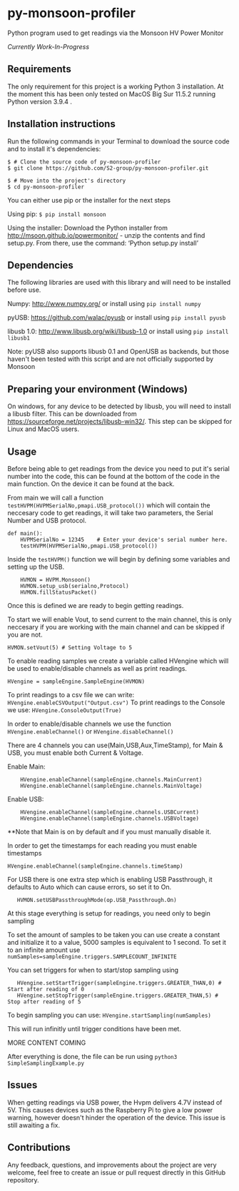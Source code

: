 # py-monsoon-profiler
Python program used to get readings via the Monsoon HV Power Monitor

*Currently Work-In-Progress*

## Requirements
The only requirement for this project is a working Python 3 installation. At the moment this has been only tested on MacOS Big Sur 11.5.2 running Python version 3.9.4 .


## Installation instructions
Run the following commands in your Terminal to download the source code and to install it's dependencies:

```
$ # Clone the source code of py-monsoon-profiler
$ git clone https://github.com/S2-group/py-monsoon-profiler.git

$ # Move into the project's directory
$ cd py-monsoon-profiler

```

You can either use pip or the installer for the next steps

Using pip: `$ pip install monsoon`

Using the installer: Download the Python installer from http://msoon.github.io/powermonitor/ - unzip the contents and find setup.py.  From there, use the command:
‘Python setup.py install’

## Dependencies
The following libraries are used with this library and will need to be installed before use.

Numpy:  http://www.numpy.org/
or install using `pip install numpy`

pyUSB:  https://github.com/walac/pyusb
or install using `pip install pyusb`

libusb 1.0: http://www.libusb.org/wiki/libusb-1.0
or install using `pip install libusb1`

Note: pyUSB also supports libusb 0.1 and OpenUSB as backends, but those haven't been tested with this script and are not officially supported by Monsoon

## Preparing your environment (Windows)

On windows, for any device to be detected by libusb, you will need to install a libusb filter.  This can be downloaded from https://sourceforge.net/projects/libusb-win32/.  This step can be skipped for Linux and MacOS users. 


## Usage
Before being able to get readings from the device you need to put it's serial number into the code, this can be found at the bottom of the code in the main function. On the device it can be found at the back.

From main we will call a function `testHVPM(HVPMSerialNo,pmapi.USB_protocol())` which will contain the neccesary code to get readings, it will take two parameters, the Serial Number and USB protocol.


```
def main():
    HVPMSerialNo = 12345    # Enter your device's serial number here.
    testHVPM(HVPMSerialNo,pmapi.USB_protocol()) 

```

Inside the `testHVPM()` function we will begin by defining some variables and setting up the USB.

```
    HVMON = HVPM.Monsoon()
    HVMON.setup_usb(serialno,Protocol)
    HVMON.fillStatusPacket()
```

Once this is defined we are ready to begin getting readings.

To start we will enable Vout, to send current to the main channel, this is only neccesary if you are working with the main channel and can be skipped if you are not.

`HVMON.setVout(5) # Setting Voltage to 5` 

To enable reading samples we create a variable called HVengine which will be used to enable/disable channels as well as print readings.

`HVengine = sampleEngine.SampleEngine(HVMON)`

To print readings to a csv file we can write: `HVengine.enableCSVOutput("Output.csv")`
To print readings to the Console we use: `HVengine.ConsoleOutput(True)`

In order to enable/disable channels we use the function `HVengine.enableChannel()` or `HVengine.disableChannel()`

There are 4 channels you can use(Main,USB,Aux,TimeStamp), for Main & USB, you must enable both Current & Voltage.

Enable Main:

```
    HVengine.enableChannel(sampleEngine.channels.MainCurrent)    
    HVengine.enableChannel(sampleEngine.channels.MainVoltage)
```

Enable USB:
```
    HVengine.enableChannel(sampleEngine.channels.USBCurrent)            
    HVengine.enableChannel(sampleEngine.channels.USBVoltage)
```

**Note that Main is on by default and if you must manually disable it.

In order to get the timestamps for each reading you must enable timestamps 
```
HVengine.enableChannel(sampleEngine.channels.timeStamp)
```
For USB there is one extra step which is enabling USB Passthrough, it defaults to Auto which can cause errors, so set it to On.
```
   HVMON.setUSBPassthroughMode(op.USB_Passthrough.On)
```

At this stage everything is setup for readings, you need only to begin sampling

To set the amount of samples to be taken you can use create a constant and initialize it to a value, 5000 samples is equivalent to 1 second.
To set it to an infinite amount use `numSamples=sampleEngine.triggers.SAMPLECOUNT_INFINITE`

You can set triggers for when to start/stop sampling using 
```
   HVengine.setStartTrigger(sampleEngine.triggers.GREATER_THAN,0) # Start after reading of 0
   HVengine.setStopTrigger(sampleEngine.triggers.GREATER_THAN,5) # Stop after reading of 5
```

To begin sampling you can use: `HVengine.startSampling(numSamples)`

This will run infinitly until trigger conditions have been met.

MORE CONTENT COMING


After everything is done, the file can be run using `python3 SimpleSamplingExample.py`

## Issues

When getting readings via USB power, the Hvpm delivers 4.7V instead of 5V. This causes devices such as the Raspberry Pi to give a low power warning,
however doesn't hinder the operation of the device. This issue is still awaiting a fix.
## Contributions

Any feedback, questions, and improvements about the project are very welcome, feel free to create an issue or pull request directly in this GitHub repository.



